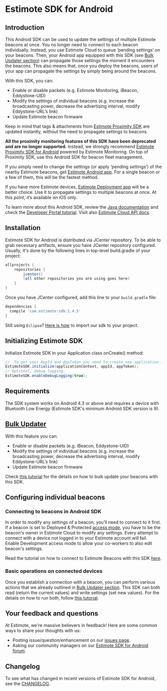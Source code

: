 # Estimote SDK for Android #

## Introduction

This Android SDK can be used to update the settings of multiple Estimote beacons at once. You no longer need to connect to each beacon individually. Instead, you use Estimote Cloud to queue ‘pending settings’ on your beacons. Then, your Android app equipped with this SDK (see [Bulk Updater section](#bulk-updater)) can propagate those settings the moment it encounters the beacons. This also means that, once you deploy the beacons, users of your app can propagate the settings by simply being around the beacons. 

With this SDK, you can:
 - Enable or disable packets (e.g. Estimote Monitoring, iBeacon, Eddystone-UID)
 - Modify the settings of individual beacons (e.g. increase the broadcasting power, decrease the advertising interval, modify Eddystone-URL’s link)
 - Update Estimote beacon firmware

Keep in mind that tags & attachments from [Estimote Proximity SDK](https://github.com/Estimote/Android-Proximity-SDK) are updated instantly, without the need to propagate settings to beacons.

**All the proximity monitoring features of this SDK have been deprecated and are no longer supported.** Instead, we strongly recommend [Estimote Proximity SDK for Android](https://github.com/Estimote/Android-Proximity-SDK) powered by Estimote Monitoring. On top of Proximity SDK, use this Android SDK for beacon fleet management.

If you simply need to change the settings (or apply ‘pending settings’) of the nearby Estimote beacons, get [Estimote Android app](https://play.google.com/store/apps/details?id=com.estimote.apps.main&hl=en). For a single beacon or a few of them, this will be the fastest method.

If you have more Estimote devices, [Estimote Deployment app](https://itunes.apple.com/us/app/estimote-deployment/id1109375679?mt=8) will be a better choice. Use it to propagate settings to multiple beacons at once. At this point, it’s available on iOS only. 

To learn more about this Android SDK, review the [Java documentation](http://estimote.github.io/Android-SDK/JavaDocs/) and check the [Developer Portal tutorial](https://developer.estimote.com/android/tutorial/part-1-setting-up/). Visit also [Estimote Cloud API docs](https://cloud.estimote.com/docs/).


## Installation

Estimote SDK for Android is distributed via JCenter repository. To be able to grab necessary artifacts, ensure you have JCenter repository configured. Usually, it's done by the following lines in top-level build.gradle of your project:

```gradle
allprojects {
    repositories {
        jcenter()
        (all other repositories you are using goes here)
    }
}
```

Once you have JCenter configured, add this line to your `build.gradle` file:

```gradle
dependencies {
  compile 'com.estimote:sdk:1.4.5'
}
```

Still using `Eclipse`? [Here is how](Docs/manual_installation.md) to import our sdk to your project.

## Initializing Estimote SDK

Initialize Estimote SDK in your Application class onCreate() method:

```java
//  To get your AppId and AppToken you need to create new application in Estimote Cloud.
EstimoteSDK.initialize(applicationContext, appId, appToken);
// Optional, debug logging.
EstimoteSDK.enableDebugLogging(true);
```

## Requirements

The SDK system works on Android 4.3 or above and requires a device with Bluetooth Low Energy (Estimote SDK's minimum Android SDK version is 9).

## [Bulk Updater](#bulk-updater)

With this feature you can:
 - Enable or disable packets (e.g. iBeacon, Eddystone-UID)
 - Modify the settings of individual beacons (e.g. increase the broadcasting power, decrease the advertising interval, modify Eddystone-URL’s link)
 - Update Estimote beacon firmware

Check [this tutorial](https://github.com/Estimote/Android-SDK/blob/master/Docs/DOC_deviceConnection.md#advanced-operations-on-connected-device) for the details on how to bulk update your beacons with this SDK.

## Configuring individual beacons

### Connecting to beacons in Android SDK

In order to modify any settings of a beacon, you’ll need to connect to it first. If a beacon is set to Deployed & Protected [access mode](https://community.estimote.com/hc/en-us/articles/115000221671-What-is-Access-Mode-How-to-enable-it-), you have to be the beacon's owner in Estimote Cloud to modify any settings. Every attempt to connect with a device not logged in to your Estimote account will fail. Enable Development access mode to allow your co-workers to also edit beacon's settings.

Read the tutorial on how to connect to Estimote Beacons with this SDK [here](https://github.com/Estimote/Android-SDK/blob/master/Docs/DOC_deviceConnection.md#discovering-configurable-devices).

### Basic operations on connected devices

Once you establish a connection with a beacon, you can perform various actions that we already outlined in [Bulk Updater section](#bulk-updater). This SDK can both read (return the current values) and write settings (set new values). For the details on how to run both, follow [this tutorial](https://github.com/Estimote/Android-SDK/blob/master/Docs/DOC_deviceConnection.md#basic-operations-on-connected-device).

## Your feedback and questions
At Estimote, we're massive believers in feedback! Here are some common ways to share your thoughts with us:
  - Posting issue/question/enhancement on our [issues page](https://github.com/Estimote/Android-SDK/issues).
  - Asking our community managers on our [Estimote SDK for Android forum](https://forums.estimote.com/c/android-sdk).

## Changelog
To see what has changed in recent versions of Estimote SDK for Android, see the [CHANGELOG](CHANGELOG.md).
